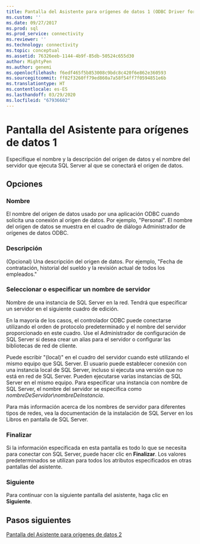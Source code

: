 ```yaml
---
title: Pantalla del Asistente para orígenes de datos 1 (ODBC Driver for SQL Server) | Microsoft Docs
ms.custom: ''
ms.date: 09/27/2017
ms.prod: sql
ms.prod_service: connectivity
ms.reviewer: ''
ms.technology: connectivity
ms.topic: conceptual
ms.assetid: 76326eeb-1144-4b9f-85db-50524c655d30
author: MightyPen
ms.author: genemi
ms.openlocfilehash: f6edf465f5b853008c9bdc8c420f6e862e360593
ms.sourcegitcommit: ff82f3260ff79ed860a7a58f54ff7f0594851e6b
ms.translationtype: HT
ms.contentlocale: es-ES
ms.lasthandoff: 03/29/2020
ms.locfileid: "67936602"
---
```

# <a name="data-source-wizard-screen-1"></a>Pantalla del Asistente para orígenes de datos 1

Especifique el nombre y la descripción del origen de datos y el nombre del servidor que ejecuta SQL Server al que se conectará el origen de datos. 
    
## <a name="options"></a>Opciones

### <a name="name"></a>Nombre

El nombre del origen de datos usado por una aplicación ODBC cuando solicita una conexión al origen de datos. Por ejemplo, "Personal". El nombre del origen de datos se muestra en el cuadro de diálogo Administrador de orígenes de datos ODBC.

### <a name="description"></a>Descripción

(Opcional) Una descripción del origen de datos. Por ejemplo, "Fecha de contratación, historial del sueldo y la revisión actual de todos los empleados."

### <a name="select-or-enter-a-server-name"></a>Seleccionar o especificar un nombre de servidor

Nombre de una instancia de SQL Server en la red. Tendrá que especificar un servidor en el siguiente cuadro de edición.

En la mayoría de los casos, el controlador ODBC puede conectarse utilizando el orden de protocolo predeterminado y el nombre del servidor proporcionado en este cuadro. Use el Administrador de configuración de SQL Server si desea crear un alias para el servidor o configurar las bibliotecas de red de cliente.

Puede escribir "(local)" en el cuadro del servidor cuando esté utilizando el mismo equipo que SQL Server. El usuario puede establecer conexión con una instancia local de SQL Server, incluso si ejecuta una versión que no está en red de SQL Server. Pueden ejecutarse varias instancias de SQL Server en el mismo equipo. Para especificar una instancia con nombre de SQL Server, el nombre del servidor se especifica como _nombreDeServidor_\\_nombreDeInstancia_.

Para más información acerca de los nombres de servidor para diferentes tipos de redes, vea la documentación de la instalación de SQL Server en los Libros en pantalla de SQL Server.

### <a name="finish"></a>Finalizar

Si la información especificada en esta pantalla es todo lo que se necesita para conectar con SQL Server, puede hacer clic en **Finalizar**. Los valores predeterminados se utilizan para todos los atributos especificados en otras pantallas del asistente.

### <a name="next"></a>Siguiente

Para continuar con la siguiente pantalla del asistente, haga clic en **Siguiente**.

## <a name="next-steps"></a>Pasos siguientes

[Pantalla del Asistente para orígenes de datos 2](../../../connect/odbc/windows/dsn-wizard-2.md)
